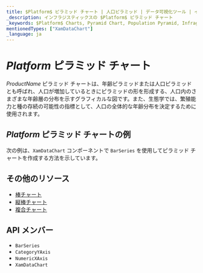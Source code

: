 ```yaml
---
title: $Platform$ ピラミッド チャート | 人口ピラミッド | データ可視化ツール | インフラジスティックス
_description: インフラジスティックスの $Platform$ ピラミッド チャート
_keywords: $Platform$ Charts, Pyramid Chart, Population Pyramid, Infragistics, $Platform$ チャート, ピラミッド チャート, 人口ピラミッド, インフラジスティックス
mentionedTypes: ["XamDataChart"]
_language: ja
---
```

# $Platform$ ピラミッド チャート

$ProductName$ ピラミッド チャートは、年齢ピラミッドまたは人口ピラミッドとも呼ばれ、人口が増加しているときにピラミッドの形を形成する、人口内のさまざまな年齢層の分布を示すグラフィカルな図です。また、生態学では、繁殖能力と種の存続の可能性の指標として、人口の全体的な年齢分布を決定するために使用されます。

## $Platform$ ピラミッド チャートの例

次の例は、`XamDataChart` コンポーネントで `BarSeries` を使用してピラミッド チャートを作成する方法を示しています。

<code-view style="height: 600px"
           data-demos-base-url="{environment:dvDemosBaseUrl}"
           iframe-src="{environment:dvDemosBaseUrl}/charts/data-chart-pyramid-chart"
           alt="$Platform$ ピラミッド チャートの例" >
</code-view>

<div class="divider--half"></div>

## その他のリソース
- [棒チャート](bar-chart.md)
- [縦棒チャート](column-chart.md)
- [複合チャート](composite-chart.md)
<!-- - [ガント チャート](gantt-chart.md) -->

## API メンバー
- `BarSeries`
- `CategoryYAxis`
- `NumericXAxis`
- `XamDataChart`
